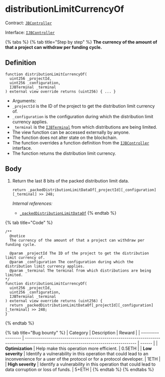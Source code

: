 # distributionLimitCurrencyOf

Contract: [`JBController`](../)​‌

Interface: [`IJBController`](../../../../interfaces/ijbcontroller.md)

{% tabs %}
{% tab title="Step by step" %}
**The currency of the amount of that a project can withdraw per funding cycle.**

## Definition

```solidity
function distributionLimitCurrencyOf(
  uint256 _projectId,
  uint256 _configuration,
  IJBTerminal _terminal
) external view override returns (uint256) { ... }
```

* Arguments:
* `_projectId` is the ID of the project to get the distribution limit currency of.
* `_configuration` is the configuration during which the distribution limit currency applies.
* `_terminal` is the [`IJBTerminal`](../../../../interfaces/ijbterminal.md) from which distributions are being limited.
* The view function can be accessed externally by anyone.
* The function does not alter state on the blockchain.
* The function overrides a function definition from the [`IJBController`](../../../../interfaces/ijbcontroller.md) interface.
* The function returns the distribution limit currency.

## Body

1.  Return the last 8 bits of the packed distribution limit data.

    ```solidity
    return _packedDistributionLimitDataOf[_projectId][_configuration][_terminal] >> 248;
    ```

    _Internal references:_

    * [`_packedDistributionLimitDataOf`](../properties/\_packeddistributionlimitdataof.md)
{% endtab %}

{% tab title="Code" %}
```solidity
/**
  @notice 
  The currency of the amount of that a project can withdraw per funding cycle.

  @param _projectId The ID of the project to get the distribution limit currency of.
  @param _configuration The configuration during which the distribution limit currency applies.
  @param _terminal The terminal from which distributions are being limited. 
*/
function distributionLimitCurrencyOf(
  uint256 _projectId,
  uint256 _configuration,
  IJBTerminal _terminal
) external view override returns (uint256) {
  return _packedDistributionLimitDataOf[_projectId][_configuration][_terminal] >> 248;
}
```
{% endtab %}

{% tab title="Bug bounty" %}
| Category          | Description                                                                                                                            | Reward |
| ----------------- | -------------------------------------------------------------------------------------------------------------------------------------- | ------ |
| **Optimization**  | Help make this operation more efficient.                                                                                               | 0.5ETH |
| **Low severity**  | Identify a vulnerability in this operation that could lead to an inconvenience for a user of the protocol or for a protocol developer. | 1ETH   |
| **High severity** | Identify a vulnerability in this operation that could lead to data corruption or loss of funds.                                        | 5+ETH  |
{% endtab %}
{% endtabs %}
